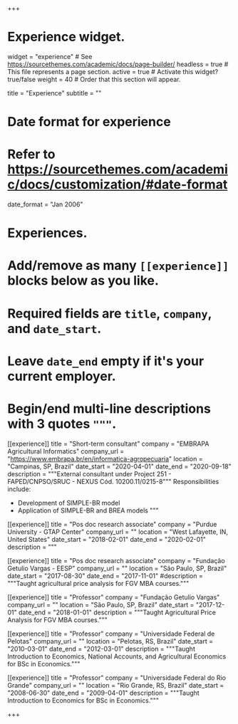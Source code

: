 +++
# Experience widget.
widget = "experience"  # See https://sourcethemes.com/academic/docs/page-builder/
headless = true  # This file represents a page section.
active = true  # Activate this widget? true/false
weight = 40  # Order that this section will appear.

title = "Experience"
subtitle = ""

# Date format for experience
#   Refer to https://sourcethemes.com/academic/docs/customization/#date-format
date_format = "Jan 2006"

# Experiences.
#   Add/remove as many `[[experience]]` blocks below as you like.
#   Required fields are `title`, `company`, and `date_start`.
#   Leave `date_end` empty if it's your current employer.
#   Begin/end multi-line descriptions with 3 quotes `"""`.
[[experience]]
  title = "Short-term consultant"
  company = "EMBRAPA Agricultural Informatics"
  company_url = "https://www.embrapa.br/en/informatica-agropecuaria"
  location = "Campinas, SP, Brazil"
  date_start = "2020-04-01"
  date_end = "2020-09-18"
  description = """External consultant under Project 251 - FAPED/CNPSO/SRUC - NEXUS Cód. 10200.11/0215-8"""
  Responsibilities include:
  * Development of SIMPLE-BR model
  * Application of SIMPLE-BR and BREA models
  """

[[experience]]
  title = "Pos doc research associate"
  company = "Purdue University - GTAP Center"
  company_url = ""
  location = "West Lafayette, IN, United States"
  date_start = "2018-02-01"
  date_end = "2020-02-01"
  description = """

[[experience]]
  title = "Pos doc research associate"
  company = "Fundação Getulio Vargas - EESP"
  company_url = ""
  location = "São Paulo, SP, Brazil"
  date_start = "2017-08-30"
  date_end = "2017-11-01"
  #description = """Taught agricultural price analysis for FGV MBA courses."""

[[experience]]
  title = "Professor"
  company = "Fundação Getulio Vargas"
  company_url = ""
  location = "São Paulo, SP, Brazil"
  date_start = "2017-12-01"
  date_end = "2018-01-01"
  description = """Taught Agricultural Price Analysis for FGV MBA courses."""

[[experience]]
  title = "Professor"
  company = "Universidade Federal de Pelotas"
  company_url = ""
  location = "Pelotas, RS, Brazil"
  date_start = "2010-03-01"
  date_end = "2012-03-01"
  description = """Taught Introduction to Economics, National Accounts, and Agricultural Economics for BSc in Economics."""

[[experience]]
  title = "Professor"
  company = "Universidade Federal do Rio Grande"
  company_url = ""
  location = "Rio Grande, RS, Brazil"
  date_start = "2008-06-30"
  date_end = "2009-04-01"
  description = """Taught Introduction to Economics for BSc in Economics."""

+++
